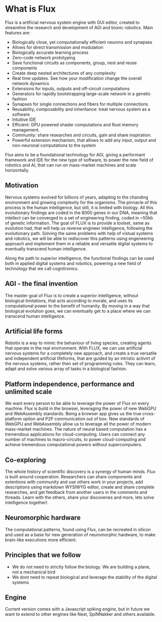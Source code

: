 # What is Flux

Flux is a artificial nervous system engine with GUI editor, created to streamline the research and development of AGI and bionic robotics. Main features are:
* Biologically close, yet computationally efficient neurons and synapses
* Allows for direct transmission and modulation
* Biologically accurate learning process
* Zero-code network prototyping
* Save functional circuits as components, group, nest and reuse components
* Create deep nested architectures of any complexity
* Real time updates. See how your modification change the overall network dynamics
* Extensions for inputs, outputs and off-circuit computations
* Generators for rapidly bootstrapping large-scale network in a genetic fashion
* Synapses for single connections and fibers for multiple connections
* Reusability, composability and inheritance: treat nervous system as a software
* Intuitive IDE
* Efficient: GPU powered shader computations and Rust memory management.
* Community: share researches and circuits, gain and share inspiration.
* Powerful extension mechanism, that allows to add any input, output and non-neuronal computations to the system

Flux aims to be a foundational technology for AGI, giving a performant framework and IDE for the new type of software, to power the new field of robotics and AI, that can run on mass-market machines and scale horizontally.
## Motivation

Nervous systems evolved for billions of years, adapting to the chanding environment and growing complexity for the organisms. The pinnacle of this process is the human intelligence, but still, it is limited with biology. All this evolutionary findings are coded in the 8000 genes in our DNA, meaning that intellect can be converged to a set of engineering finding, coded in ~50kb of genetic information. The goal of FLUX is to provide a toolset, same as evolution had, that will help us reverse engineer intelligence, following the evolutionary path. Solving the same problems with help of vistual systems and robotics, we will be able to rediscover this patterns using engeneering approach and implement them in a reliable and versatile digital systems to eventually transcend human intelligence.

Along the path to superior intelligence, the functional findings can be used both in applied digital systems and robotics, powering a new field of technology that we call cognitronics.

## AGI - the final invention

The master goal of Flux is to create a superior intelligence, without biological limitations, that acts according to morale, and uses its computational power to the benefit of humanity. By moving in a way that biological evolution goes, we can eventually get to a place where we can transcend human intelligence.
## Artificial life forms

Robotix is a way to mimic the behaviour of living species, creating agents that operate in the real environment. With FLUX, we can use artificial nervous systems for a completely new approach, and create a true versatile and independent artificial lifeforms, that are guided by an intristic activirt of the nervous systems, rather then set of programming rules. They can learn, adapt and solve various array of tasks in a biological fashion.
## Platform independence, performance and unlimited scale

We want every person to be able to leverage the power of Flux on every machine. Flux is build in the browser, leveraging the power of new WebGPU and WebAssembly standards. Being a browser app gives us the true cross-platform option and P2P communication out of box. New standards of WebGPU and WebAssembly allow us to leverage all the power of modern mass-market machines. The nature of neural based computation has a tremendous applications for cloud-computing. Users can connect any number of machines to macro-circuits, to power cloud-computing and achieve tremendous computational powers without supercomputers.

## Co-exploring

The whole history of scientific discovery is a synergy of human minds. Flux is built around cooperation. Researchers can share components and extentions with community and use others work in your projects, add descriptions using markdown WYSIWYG editor, create and share complete researches, and get feedback from another users in the comments and threads. Learn with the others, share your discoveries and more, lets solve intelligence together!.

## Neuromorphic hardware

The computational patterns, found using Flux, can be recreated in silicon and used as a base for new generation of neuromorphic hardware, to make brain-like executions more efficient.
## Principles that we follow
* We do not need to strictly follow the biology. We are building a plane, not a mechanical bird
* We dont need to repeat biological and leverage the stability of the digital systems

## Engine
Current version comes with a Javascript spiking engine, but in future we want to extend to other engines like Nest, SpiNNakker and others available.